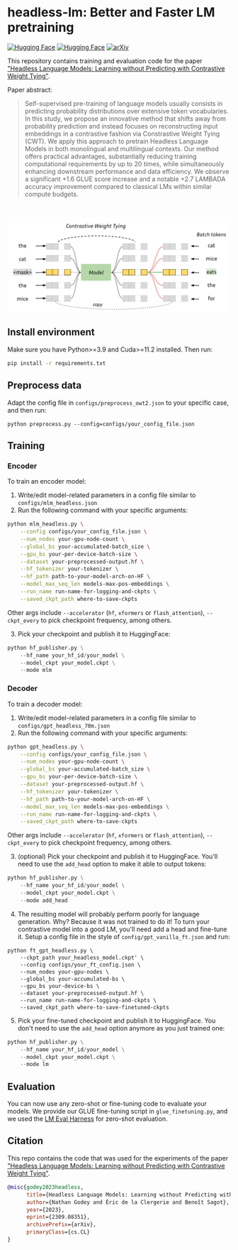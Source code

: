 # headless-lm: Better and Faster LM pretraining

[![Hugging Face](https://img.shields.io/badge/%F0%9F%A4%97%20Hugging%20Face-Encoder-yellow)](https://huggingface.co/nthngdy/headless-bert-bs64-owt2)
[![Hugging Face](https://img.shields.io/badge/%F0%9F%A4%97%20Hugging%20Face-Decoder-yellow)](https://huggingface.co/nthngdy/headless-pythia-owt2-70m-ft)
[![arXiv](https://img.shields.io/badge/arXiv-2309.08351-b31b1b.svg)](https://arxiv.org/abs/2309.08351)


This repository contains training and evaluation code for the paper ["Headless Language Models: Learning without Predicting with Contrastive Weight Tying"](https://arxiv.org/abs/2309.08351).

Paper abstract:
> Self-supervised pre-training of language models usually consists in predicting probability distributions over extensive token vocabularies. In this study, we propose an innovative method that shifts away from probability prediction and instead focuses on reconstructing input embeddings in a contrastive fashion via Constrastive Weight Tying (CWT). We apply this approach to pretrain Headless Language Models in both monolingual and multilingual contexts. Our method offers practical advantages, substantially reducing training computational requirements by up to 20 times, while simultaneously enhancing downstream performance and data efficiency. We observe a significant +1.6 GLUE score increase and a notable +2.7 LAMBADA accuracy improvement compared to classical LMs within similar compute budgets.

<br>

![](./imgs/hlm_schema.svg)

## Install environment

Make sure you have Python>=3.9 and Cuda>=11.2 installed. Then run:
```bash
pip install -r requirements.txt
```

## Preprocess data
Adapt the config file in `configs/preprocess_owt2.json` to your specific case, and then run:
```
python preprocess.py --config=configs/your_config_file.json
```

## Training
### Encoder
To train an encoder model:
1. Write/edit model-related parameters in a config file similar to `configs/mlm_headless.json`
2. Run the following command with your specific arguments:
```bash
python mlm_headless.py \
    --config configs/your_config_file.json \
    --num_nodes your-gpu-node-count \
    --global_bs your-accumulated-batch_size \
    --gpu_bs your-per-device-batch-size \
    --dataset your-preprocessed-output.hf \
    --hf_tokenizer your-tokenizer \
    --hf_path path-to-your-model-arch-on-HF \
    --model_max_seq_len models-max-pos-embeddings \
    --run_name run-name-for-logging-and-ckpts \
    --saved_ckpt_path where-to-save-ckpts
```
Other args include `--accelerator` (`hf`, `xformers` or `flash_attention`), `--ckpt_every` to pick checkpoint frequency, among others.

3. Pick your checkpoint and publish it to HuggingFace:
```python
python hf_publisher.py \
    --hf_name your_hf_id/your_model \
    --model_ckpt your_model.ckpt \
    --mode mlm
```
### Decoder
To train a decoder model:
1. Write/edit model-related parameters in a config file similar to `configs/gpt_headless_70m.json`
2. Run the following command with your specific arguments:
```bash
python gpt_headless.py \
    --config configs/your_config_file.json \
    --num_nodes your-gpu-node-count \
    --global_bs your-accumulated-batch_size \
    --gpu_bs your-per-device-batch-size \
    --dataset your-preprocessed-output.hf \
    --hf_tokenizer your-tokenizer \
    --hf_path path-to-your-model-arch-on-HF \
    --model_max_seq_len models-max-pos-embeddings \
    --run_name run-name-for-logging-and-ckpts \
    --saved_ckpt_path where-to-save-ckpts
```
Other args include `--accelerator` (`hf`, `xformers` or `flash_attention`), `--ckpt_every` to pick checkpoint frequency, among others.

3. (optional) Pick your checkpoint and publish it to HuggingFace. You'll need to use the `add_head` option to make it able to output tokens:
```python
python hf_publisher.py \
    --hf_name your_hf_id/your_model \
    --model_ckpt your_model.ckpt \
    --mode add_head
```

4. The resulting model will probably perform poorly for language generation. Why? Because it was not trained to do it! To turn your contrastive model into a good LM, you'll need add a head and fine-tune it. Setup a config file in the style of `config/gpt_vanilla_ft.json` and run:
```
python ft_gpt_headless.py \
    --ckpt_path your_headless_model.ckpt' \
    --config configs/your_ft_config.json \
    --num_nodes your-gpu-nodes \
    --global_bs your-accumulated-bs \
    --gpu_bs your-device-bs \
    --dataset your-preprocessed-output.hf \
    --run_name run-name-for-logging-and-ckpts \
    --saved_ckpt_path where-to-save-finetuned-ckpts
```

5. Pick your fine-tuned checkpoint and publish it to HuggingFace. You don't need to use the `add_head` option anymore as you just trained one:
```python
python hf_publisher.py \
    --hf_name your_hf_id/your_model \
    --model_ckpt your_model.ckpt \
    --mode lm
```

## Evaluation
You can now use any zero-shot or fine-tuning code to evaluate your models. We provide our GLUE fine-tuning script in `glue_finetuning.py`, and we used the [LM Eval Harness](https://github.com/EleutherAI/lm-evaluation-harness) for zero-shot evaluation.

## Citation
This repo contains the code that was used for the experiments of the paper ["Headless Language Models: Learning without Predicting with Contrastive Weight Tying"](https://arxiv.org/abs/2309.08351).

```bibtex
@misc{godey2023headless,
      title={Headless Language Models: Learning without Predicting with Contrastive Weight Tying}, 
      author={Nathan Godey and Éric de la Clergerie and Benoît Sagot},
      year={2023},
      eprint={2309.08351},
      archivePrefix={arXiv},
      primaryClass={cs.CL}
}
```
